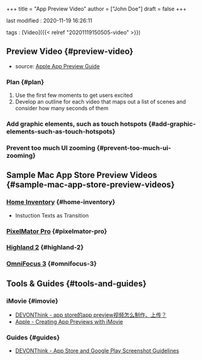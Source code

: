 +++
title = "App Preview Video"
author = ["John Doe"]
draft = false
+++

last modified
: 2020-11-19 16:26:11


tags
: [Video]({{< relref "20201119150505-video" >}})


## Preview Video {#preview-video}

-   source: [Apple App Preview Guide](https://developer.apple.com/app-store/app-previews/)


### Plan {#plan}

1.  Use the first few moments to get users excited
2.  Develop an outline for each video that maps out a list of scenes and consider how many seconds of them


### Add graphic elements, such as touch hotspots {#add-graphic-elements-such-as-touch-hotspots}


### Prevent too much UI zooming {#prevent-too-much-ui-zooming}


## Sample Mac App Store Preview Videos {#sample-mac-app-store-preview-videos}


### [Home Inventory](https://apps.apple.com/us/app/home-inventory/id413564952?mt=12) {#home-inventory}

-   Instuction Texts as Transition


### [PixelMator Pro](https://apps.apple.com/us/app/pixelmator-pro/id1289583905?mt=12) {#pixelmator-pro}


### [Highland 2](https://apps.apple.com/us/app/highland-2/id1171820258?mt=12) {#highland-2}


### [OmniFocus 3](https://apps.apple.com/us/app/omnifocus-3/id1346203938?mt=12) {#omnifocus-3}


## Tools & Guides {#tools-and-guides}


### iMovie {#imovie}

-   [DEVONThink - app store的app preview视频怎么制作、上传？](x-devonthink-item://07255AC5-C38C-41C6-BDB5-10B689CB7E67)
-   [Apple - Creating App Previews with iMovie](https://developer.apple.com/support/imovie/)


### Guides {#guides}

-   [DEVONThink - App Store and Google Play Screenshot Guidelines](x-devonthink-item://863439EF-0E99-4429-809F-02E605855603)
